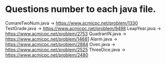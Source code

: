 # Questions number to each java file.

ComareTwoNum.java -> https://www.acmicpc.net/problem/1330
TestGrade.java -> https://www.acmicpc.net/problem/9498
LeapYear.java -> https://www.acmicpc.net/problem/2753
QuadrantN.java -> https://www.acmicpc.net/problem/14681
Alarm.java -> https://www.acmicpc.net/problem/2884
Oven.java -> https://www.acmicpc.net/problem/2525
ThreeDice.java -> https://www.acmicpc.net/problem/2480
